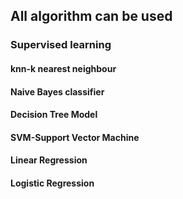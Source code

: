 ## All algorithm can be used
### Supervised learning
#### knn-k nearest neighbour
#### Naive Bayes classifier
#### Decision Tree Model
#### SVM-Support Vector Machine
#### Linear Regression
#### Logistic Regression


